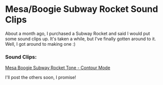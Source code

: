 # Mesa/Boogie Subway Rocket Sound Clips

About a month ago, I purchased a Subway Rocket and said I would put some sound
clips up. It's taken a while, but I've finally gotten around to it. Well, I
got around to making one :)

### Sound Clips:

[Mesa Boogie Subway Rocket Tone - Contour Mode](http://bryan.ravensight.org/wp-content/uploads/2009/05/subway-rocket-tone-contour-mode.mp3)

I'll post the others soon, I promise!
